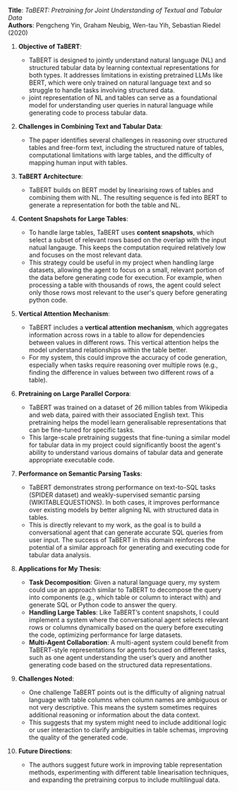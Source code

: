 **Title**: _TaBERT: Pretraining for Joint Understanding of Textual and Tabular Data_  
**Authors**: Pengcheng Yin, Graham Neubig, Wen-tau Yih, Sebastian Riedel (2020)

1. **Objective of TaBERT**:
   - TaBERT is designed to jointly understand natural language (NL) and structured tabular data by learning contextual representations for both types. It addresses limitations in existing pretrained LLMs like BERT, which were only trained on natural language text and so struggle to handle tasks involving structured data.
   - joint representation of NL and tables can serve as a foundational model for understanding user queries in natural language while generating code to process tabular data.

2. **Challenges in Combining Text and Tabular Data**:
   - The paper identifies several challenges in reasoning over structured tables and free-form text, including the structured nature of tables, computational limitations with large tables, and the difficulty of mapping human input with tables.

3. **TaBERT Architecture**:
   - TaBERT builds on BERT model by linearising rows of tables and combining them with NL. The resulting sequence is fed into BERT to generate a representation for both the table and NL.

4. **Content Snapshots for Large Tables**:
   - To handle large tables, TaBERT uses **content snapshots**, which select a subset of relevant rows based on the overlap with the input natual langauge. This keeps the computation required relatively low and focuses on the most relevant data.
   - This strategy could be useful in my project when handling large datasets, allowing the agent to focus on a small, relevant portion of the data before generating code for execution. For example, when processing a table with thousands of rows, the agent could select only those rows most relevant to the user's query before generating python code.

5. **Vertical Attention Mechanism**:
   - TaBERT includes a **vertical attention mechanism**, which aggregates information across rows in a table to allow for dependencies between values in different rows. This vertical attention helps the model understand relationships within the table better.
   - For my system, this could improve the accuracy of code generation, especially when tasks require reasoning over multiple rows (e.g., finding the difference in values between two different rows of a table).

6. **Pretraining on Large Parallel Corpora**:
   - TaBERT was trained on a dataset of 26 million tables from Wikipedia and web data, paired with their associated English text. This pretraining helps the model learn generalisable representations that can be fine-tuned for specific tasks.
   - This large-scale pretraining suggests that fine-tuning a similar model for tabular data in my project could significantly boost the agent's ability to understand various domains of tabular data and generate appropriate executable code.

7. **Performance on Semantic Parsing Tasks**:
   - TaBERT demonstrates strong performance on text-to-SQL tasks (SPIDER dataset) and weakly-supervised semantic parsing (WIKITABLEQUESTIONS). In both cases, it improves performance over existing models by better aligning NL with structured data in tables.
   - This is directly relevant to my work, as the goal is to build a conversational agent that can generate accurate SQL queries from user input. The success of TaBERT in this domain reinforces the potential of a similar approach for generating and executing code for tabular data analysis.

8. **Applications for My Thesis**:
   - **Task Decomposition**: Given a natural language query, my system could use an approach similar to TaBERT to decompose the query into components (e.g., which table or column to interact with) and generate SQL or Python code to answer the query.
   - **Handling Large Tables**: Like TaBERT’s content snapshots, I could implement a system where the conversational agent selects relevant rows or columns dynamically based on the query before executing the code, optimizing performance for large datasets.
   - **Multi-Agent Collaboration**: A multi-agent system could benefit from TaBERT-style representations for agents focused on different tasks, such as one agent understanding the user’s query and another generating code based on the structured data representations.

9. **Challenges Noted**:
   - One challenge TaBERT points out is the difficulty of aligning natrual language with table columns when column names are ambiguous or not very descriptive. This means the system sometimes requires additional reasoning or information about the data context.
   - This suggests that my system might need to include additional logic or user interaction to clarify ambiguities in table schemas, improving the quality of the generated code.

10. **Future Directions**:
    - The authors suggest future work in improving table representation methods, experimenting with different table linearisation techniques, and expanding the pretraining corpus to include multilingual data.
